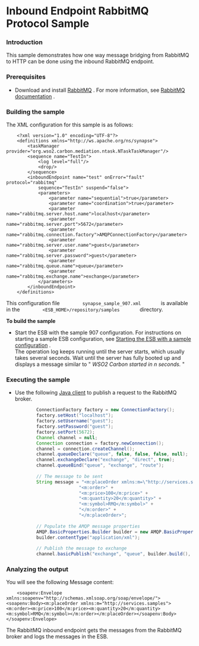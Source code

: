 # Inbound Endpoint RabbitMQ Protocol Sample

### Introduction

This sample demonstrates how one way message bridging from RabbitMQ to
HTTP can be done using the inbound RabbitMQ endpoint.

### Prerequisites

-   Download and install
    [RabbitMQ](https://www.rabbitmq.com/download.html) . For more
    information, see [RabbitMQ
    documentation](https://www.rabbitmq.com/documentation.html) .

### Building the sample

The XML configuration for this sample is as follows:

```
    <?xml version="1.0" encoding="UTF-8"?>
    <definitions xmlns="http://ws.apache.org/ns/synapse">
        <taskManager provider="org.wso2.carbon.mediation.ntask.NTaskTaskManager"/>
        <sequence name="TestIn">
            <log level="full"/>
            <drop/>
        </sequence>  
        <inboundEndpoint name="test" onError="fault" protocol="rabbitmq"
            sequence="TestIn" suspend="false">
            <parameters>
                <parameter name="sequential">true</parameter>
                <parameter name="coordination">true</parameter>
                <parameter name="rabbitmq.server.host.name">localhost</parameter>
                <parameter name="rabbitmq.server.port">5672</parameter>
                <parameter name="rabbitmq.connection.factory">AMQPConnectionFactory</parameter>
                <parameter name="rabbitmq.server.user.name">guest</parameter>
                <parameter name="rabbitmq.server.password">guest</parameter>
                <parameter name="rabbitmq.queue.name">queue</parameter>
                <parameter name="rabbitmq.exchange.name">exchange</parameter>
            </parameters>
        </inboundEndpoint>
    </definitions>
```

This configuration file `         synapse_sample_907.xml        ` is
available in the `         <ESB_HOME>/repository/samples        `
directory.

**To build the sample**

-   Start the ESB with the sample 907 configuration. For instructions on
    starting a sample ESB configuration, see [Starting the ESB with a
    sample
    configuration](https://docs.wso2.com/display/EI650/Setting+Up+the+ESB+Samples#SettingUptheESBSamples-Startingasample)
    .  
    The operation log keeps running until the server starts, which
    usually takes several seconds. Wait until the server has fully
    booted up and displays a message similar to " *WSO2 Carbon started
    in n seconds.* "

### Executing the sample

-   Use the following [Java
    client](https://mvnrepository.com/artifact/com.rabbitmq/amqp-client)
    to publish a request to the RabbitMQ broker.

    ``` java
            ConnectionFactory factory = new ConnectionFactory();
            factory.setHost("localhost");
            factory.setUsername("guest");
            factory.setPassword("guest");
            factory.setPort(5672);
            Channel channel = null;
            Connection connection = factory.newConnection();
            channel = connection.createChannel();
            channel.queueDeclare("queue", false, false, false, null);
            channel.exchangeDeclare("exchange", "direct", true);
            channel.queueBind("queue", "exchange", "route");
        
            // The message to be sent
            String message = "<m:placeOrder xmlns:m=\"http://services.samples\">" +
                            "<m:order>" +
                            "<m:price>100</m:price>" +
                            "<m:quantity>20</m:quantity>" +
                            "<m:symbol>RMQ</m:symbol>" +
                            "</m:order>" +
                            "</m:placeOrder>";
        
            // Populate the AMQP message properties
            AMQP.BasicProperties.Builder builder = new AMQP.BasicProperties().builder();
            builder.contentType("application/xml");
        
            // Publish the message to exchange
            channel.basicPublish("exchange", "queue", builder.build(), message.getBytes());
    ```

### Analyzing the output

You will see the following Message content:

``` 
    <soapenv:Envelope xmlns:soapenv="http://schemas.xmlsoap.org/soap/envelope/"><soapenv:Body><m:placeOrder xmlns:m="http://services.samples"><m:order><m:price>100</m:price><m:quantity>20</m:quantity><m:symbol>RMQ</m:symbol></m:order></m:placeOrder></soapenv:Body></soapenv:Envelope>
```

The RabbitMQ inbound endpoint gets the messages from the RabbitMQ broker
and logs the messages in the ESB.